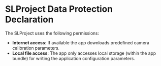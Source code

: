 SLProject Data Protection Declaration
============

The SLProject uses the following permissions:

* **Internet access**: If available the app downloads predefined camera calibration parameters.
* **Local file access**: The app only accesses local storage (within the app bundle) for writing the application configuration parameters. 